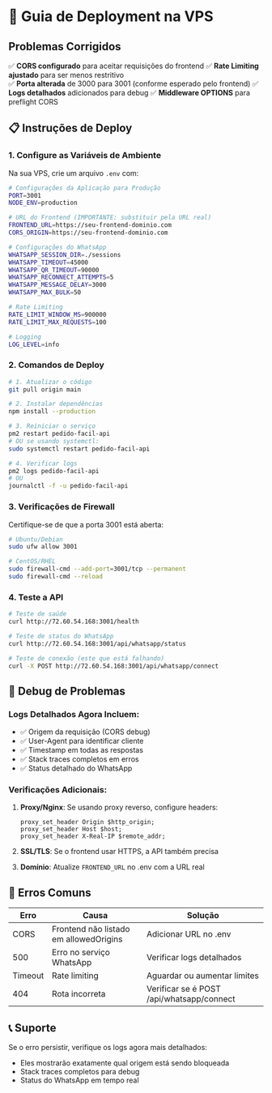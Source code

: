# 🚀 Guia de Deployment na VPS

## Problemas Corrigidos

✅ **CORS configurado** para aceitar requisições do frontend
✅ **Rate Limiting ajustado** para ser menos restritivo  
✅ **Porta alterada** de 3000 para 3001 (conforme esperado pelo frontend)
✅ **Logs detalhados** adicionados para debug
✅ **Middleware OPTIONS** para preflight CORS

## 📋 Instruções de Deploy

### 1. Configure as Variáveis de Ambiente

Na sua VPS, crie um arquivo `.env` com:

```bash
# Configurações da Aplicação para Produção
PORT=3001
NODE_ENV=production

# URL do Frontend (IMPORTANTE: substituir pela URL real)
FRONTEND_URL=https://seu-frontend-dominio.com
CORS_ORIGIN=https://seu-frontend-dominio.com

# Configurações do WhatsApp
WHATSAPP_SESSION_DIR=./sessions
WHATSAPP_TIMEOUT=45000
WHATSAPP_QR_TIMEOUT=90000
WHATSAPP_RECONNECT_ATTEMPTS=5
WHATSAPP_MESSAGE_DELAY=3000
WHATSAPP_MAX_BULK=50

# Rate Limiting
RATE_LIMIT_WINDOW_MS=900000
RATE_LIMIT_MAX_REQUESTS=100

# Logging
LOG_LEVEL=info
```

### 2. Comandos de Deploy

```bash
# 1. Atualizar o código
git pull origin main

# 2. Instalar dependências
npm install --production

# 3. Reiniciar o serviço
pm2 restart pedido-facil-api
# OU se usando systemctl:
sudo systemctl restart pedido-facil-api

# 4. Verificar logs
pm2 logs pedido-facil-api
# OU
journalctl -f -u pedido-facil-api
```

### 3. Verificações de Firewall

Certifique-se de que a porta 3001 está aberta:

```bash
# Ubuntu/Debian
sudo ufw allow 3001

# CentOS/RHEL
sudo firewall-cmd --add-port=3001/tcp --permanent
sudo firewall-cmd --reload
```

### 4. Teste a API

```bash
# Teste de saúde
curl http://72.60.54.168:3001/health

# Teste de status do WhatsApp
curl http://72.60.54.168:3001/api/whatsapp/status

# Teste de conexão (este que está falhando)
curl -X POST http://72.60.54.168:3001/api/whatsapp/connect
```

## 🔧 Debug de Problemas

### Logs Detalhados Agora Incluem:

- ✅ Origem da requisição (CORS debug)
- ✅ User-Agent para identificar cliente
- ✅ Timestamp em todas as respostas
- ✅ Stack traces completos em erros
- ✅ Status detalhado do WhatsApp

### Verificações Adicionais:

1. **Proxy/Nginx**: Se usando proxy reverso, configure headers:
   ```nginx
   proxy_set_header Origin $http_origin;
   proxy_set_header Host $host;
   proxy_set_header X-Real-IP $remote_addr;
   ```

2. **SSL/TLS**: Se o frontend usar HTTPS, a API também precisa
3. **Domínio**: Atualize `FRONTEND_URL` no .env com a URL real

## 🚨 Erros Comuns

| Erro | Causa | Solução |
|------|-------|---------|
| CORS | Frontend não listado em allowedOrigins | Adicionar URL no .env |
| 500 | Erro no serviço WhatsApp | Verificar logs detalhados |
| Timeout | Rate limiting | Aguardar ou aumentar limites |
| 404 | Rota incorreta | Verificar se é POST /api/whatsapp/connect |

## 📞 Suporte

Se o erro persistir, verifique os logs agora mais detalhados:
- Eles mostrarão exatamente qual origem está sendo bloqueada
- Stack traces completos para debug
- Status do WhatsApp em tempo real
